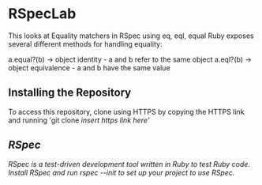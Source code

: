 # RSpecLab
This looks at Equality matchers in RSpec using eq, eql, equal
Ruby exposes several different methods for handling equality:

a.equal?(b) -> object identity - a and b refer to the same object
a.eql?(b) -> object equivalence - a and b have the same value

## Installing the Repository
To access this repository, clone using HTTPS by copying the HTTPS link and running 'git clone <i>insert https link here'


## RSpec
RSpec is a test-driven development tool written in Ruby to test Ruby code.
Install RSpec and run rspec --init to set up your project to use RSpec.
